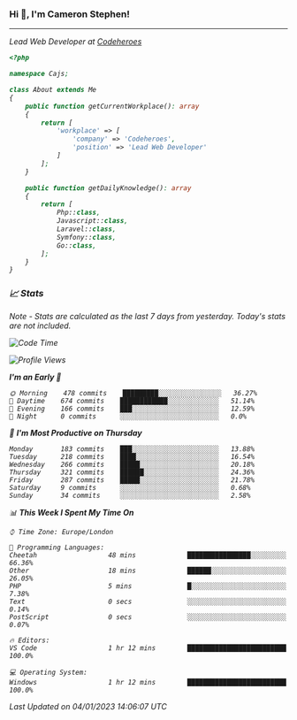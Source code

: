 ### Hi 👋, I'm Cameron Stephen!
<hr>
<p><em>Lead Web Developer at <a href="https://codeheroes.co.uk">Codeheroes</a></p>


```php
<?php

namespace Cajs;

class About extends Me
{
    public function getCurrentWorkplace(): array
    {
        return [
            'workplace' => [
                'company' => 'Codeheroes',
                'position' => 'Lead Web Developer'
            ]
        ];
    }

    public function getDailyKnowledge(): array
    {
        return [
            Php::class,
            Javascript::class,
            Laravel::class,
            Symfony::class,
            Go::class,
        ];
    }
}
```

### 📈 Stats
<p><em>Note - Stats are calculated as the last 7 days from yesterday. Today's stats are not included.</em></p>


<!--START_SECTION:waka-->
![Code Time](http://img.shields.io/badge/Code%20Time-3%2C233%20hrs%2051%20mins-blue)

![Profile Views](http://img.shields.io/badge/Profile%20Views-0-blue)

**I'm an Early 🐤** 

```text
🌞 Morning    478 commits    █████████░░░░░░░░░░░░░░░░   36.27% 
🌆 Daytime    674 commits    ████████████░░░░░░░░░░░░░   51.14% 
🌃 Evening    166 commits    ███░░░░░░░░░░░░░░░░░░░░░░   12.59% 
🌙 Night      0 commits      ░░░░░░░░░░░░░░░░░░░░░░░░░   0.0%

```
📅 **I'm Most Productive on Thursday** 

```text
Monday       183 commits    ███░░░░░░░░░░░░░░░░░░░░░░   13.88% 
Tuesday      218 commits    ████░░░░░░░░░░░░░░░░░░░░░   16.54% 
Wednesday    266 commits    █████░░░░░░░░░░░░░░░░░░░░   20.18% 
Thursday     321 commits    ██████░░░░░░░░░░░░░░░░░░░   24.36% 
Friday       287 commits    █████░░░░░░░░░░░░░░░░░░░░   21.78% 
Saturday     9 commits      ░░░░░░░░░░░░░░░░░░░░░░░░░   0.68% 
Sunday       34 commits     ░░░░░░░░░░░░░░░░░░░░░░░░░   2.58%

```


📊 **This Week I Spent My Time On** 

```text
⌚︎ Time Zone: Europe/London

💬 Programming Languages: 
Cheetah                  48 mins             ████████████████░░░░░░░░░   66.36% 
Other                    18 mins             ██████░░░░░░░░░░░░░░░░░░░   26.05% 
PHP                      5 mins              █░░░░░░░░░░░░░░░░░░░░░░░░   7.38% 
Text                     0 secs              ░░░░░░░░░░░░░░░░░░░░░░░░░   0.14% 
PostScript               0 secs              ░░░░░░░░░░░░░░░░░░░░░░░░░   0.07%

🔥 Editors: 
VS Code                  1 hr 12 mins        █████████████████████████   100.0%

💻 Operating System: 
Windows                  1 hr 12 mins        █████████████████████████   100.0%

```


 Last Updated on 04/01/2023 14:06:07 UTC
<!--END_SECTION:waka-->
